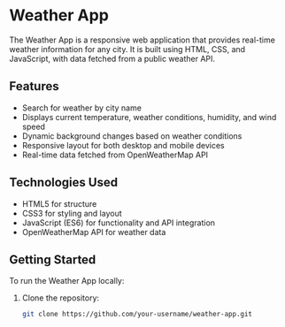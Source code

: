 # Weather App

The Weather App is a responsive web application that provides real-time weather information for any city. It is built using HTML, CSS, and JavaScript, with data fetched from a public weather API.

## Features

- Search for weather by city name
- Displays current temperature, weather conditions, humidity, and wind speed
- Dynamic background changes based on weather conditions
- Responsive layout for both desktop and mobile devices
- Real-time data fetched from OpenWeatherMap API

## Technologies Used

- HTML5 for structure
- CSS3 for styling and layout
- JavaScript (ES6) for functionality and API integration
- OpenWeatherMap API for weather data

## Getting Started

To run the Weather App locally:

1. Clone the repository:
   ```bash
   git clone https://github.com/your-username/weather-app.git
